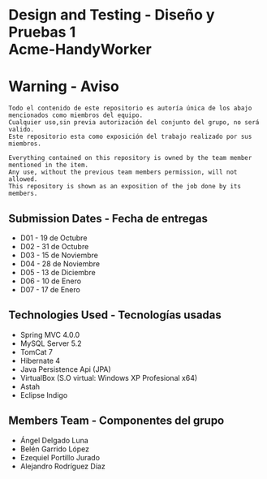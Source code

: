 # Design and Testing - Diseño y Pruebas 1<br>Acme-HandyWorker
  
  # Warning - Aviso
  
  ```
  Todo el contenido de este repositorio es autoría única de los abajo mencionados como miembros del equipo.
  Cualquier uso,sin previa autorización del conjunto del grupo, no será valido. 
  Este repositorio esta como exposición del trabajo realizado por sus miembros.
  
  Everything contained on this repository is owned by the team member mentioned in the item.
  Any use, without the previous team members permission, will not allowed. 
  This repository is shown as an exposition of the job done by its members. 
  
  ```
  
  ## Submission Dates - Fecha de entregas
  * D01 - 19 de Octubre
  * D02 - 31 de Octubre
  * D03 - 15 de Noviembre
  * D04 - 28 de Noviembre
  * D05 - 13 de Diciembre
  * D06 - 10 de Enero
  * D07 - 17 de Enero
  
  ## Technologies Used - Tecnologías usadas
  
  * Spring MVC 4.0.0
  * MySQL Server 5.2
  * TomCat 7
  * Hibernate 4
  * Java Persistence Api (JPA)
  * VirtualBox (S.O virtual: Windows XP Profesional x64)
  * Astah
  * Eclipse Indigo
  
  ## Members Team - Componentes del grupo
  
  * Ángel Delgado Luna
  * Belén Garrido López
  * Ezequiel Portillo Jurado
  * Alejandro Rodríguez Díaz
